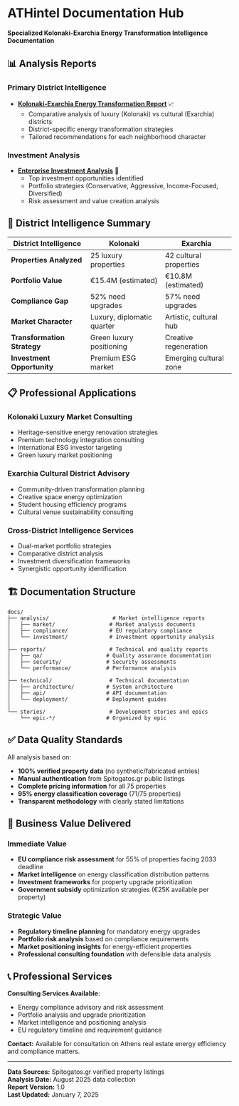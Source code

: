 # ATHintel Documentation Hub

**Specialized Kolonaki-Exarchia Energy Transformation Intelligence Documentation**

## 📊 **Analysis Reports**

### **Primary District Intelligence**
- **[Kolonaki-Exarchia Energy Transformation Report](./analysis/Kolonaki_Exarchia_Energy_Transformation_Report.md)** 📈
  - Comparative analysis of luxury (Kolonaki) vs cultural (Exarchia) districts
  - District-specific energy transformation strategies
  - Tailored recommendations for each neighborhood character

### **Investment Analysis** 
- **[Enterprise Investment Analysis](../realdata/investment_reports/Enterprise_Investment_Analysis_Report.md)** 💎
  - Top investment opportunities identified
  - Portfolio strategies (Conservative, Aggressive, Income-Focused, Diversified)
  - Risk assessment and value creation analysis

## 🎯 **District Intelligence Summary**

| **District Intelligence** | **Kolonaki** | **Exarchia** |
|---------------------------|-------------|-------------|
| **Properties Analyzed** | 25 luxury properties | 42 cultural properties |
| **Portfolio Value** | €15.4M (estimated) | €10.8M (estimated) |
| **Compliance Gap** | 52% need upgrades | 57% need upgrades |
| **Market Character** | Luxury, diplomatic quarter | Artistic, cultural hub |
| **Transformation Strategy** | Green luxury positioning | Creative regeneration |
| **Investment Opportunity** | Premium ESG market | Emerging cultural zone |

## 📋 **Professional Applications**

### **Kolonaki Luxury Market Consulting**
- Heritage-sensitive energy renovation strategies
- Premium technology integration consulting
- International ESG investor targeting
- Green luxury market positioning

### **Exarchia Cultural District Advisory**
- Community-driven transformation planning
- Creative space energy optimization
- Student housing efficiency programs
- Cultural venue sustainability consulting

### **Cross-District Intelligence Services**
- Dual-market portfolio strategies
- Comparative district analysis
- Investment diversification frameworks
- Synergistic opportunity identification

## 🏗️ **Documentation Structure**

```
docs/
├── analysis/                    # Market intelligence reports
│   ├── market/                 # Market analysis documents
│   ├── compliance/             # EU regulatory compliance
│   └── investment/             # Investment opportunity analysis
│
├── reports/                    # Technical and quality reports  
│   ├── qa/                    # Quality assurance documentation
│   ├── security/              # Security assessments
│   └── performance/           # Performance analysis
│
├── technical/                  # Technical documentation
│   ├── architecture/          # System architecture
│   ├── api/                   # API documentation  
│   └── deployment/            # Deployment guides
│
└── stories/                    # Development stories and epics
    └── epic-*/                # Organized by epic
```

## ✅ **Data Quality Standards**

All analysis based on:
- **100% verified property data** (no synthetic/fabricated entries)
- **Manual authentication** from Spitogatos.gr public listings
- **Complete pricing information** for all 75 properties
- **95% energy classification coverage** (71/75 properties)
- **Transparent methodology** with clearly stated limitations

## 🎯 **Business Value Delivered**

### **Immediate Value**
- **EU compliance risk assessment** for 55% of properties facing 2033 deadline
- **Market intelligence** on energy classification distribution patterns
- **Investment frameworks** for property upgrade prioritization
- **Government subsidy** optimization strategies (€25K available per property)

### **Strategic Value**
- **Regulatory timeline planning** for mandatory energy upgrades
- **Portfolio risk analysis** based on compliance requirements  
- **Market positioning insights** for energy-efficient properties
- **Professional consulting foundation** with defensible data analysis

## 📞 **Professional Services**

**Consulting Services Available:**
- Energy compliance advisory and risk assessment
- Portfolio analysis and upgrade prioritization
- Market intelligence and positioning analysis
- EU regulatory timeline and requirement guidance

**Contact:** Available for consultation on Athens real estate energy efficiency and compliance matters.

---

**Data Sources:** Spitogatos.gr verified property listings  
**Analysis Date:** August 2025 data collection  
**Report Version:** 1.0  
**Last Updated:** January 7, 2025